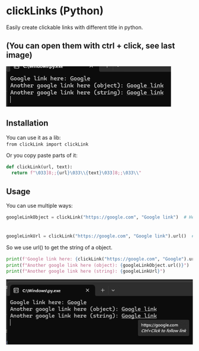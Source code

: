
# clickLinks (Python)

Easily create clickable links with different title in python.

## (You can open them with ctrl + click, see last image)

![Preview](https://raw.githubusercontent.com/NexusKiwiii/clickLinksPython/main/previews/preview.png)

## Installation

You can use it as a lib:\
`from clickLink import clickLink`

Or you copy paste parts of it:
```python
def clickLink(url, text):
  return f"\033]8;;{url}\033\\{text}\033]8;;\033\\"
```

## Usage

You can use multiple ways:

```python
googleLinkObject = clickLink("https://google.com", "Google link")  # Here we have the class object


googleLinkUrl = clickLink("https://google.com", "Google link").url()  # Here we already have the string
```
So we use url() to get the string of a object.

```python
print(f'Google link here: {clickLink("https://google.com", "Google").url()}') # Create inside of print function
print(f"Another google link here (object): {googleLinkObject.url()}")         # Create object before and extract url in print function
print(f"Another google link here (string): {googleLinkUrl}")                  # We use the string which we extracted before in the googleLinkUrl variable
```


![When hovering](https://raw.githubusercontent.com/NexusKiwiii/clickLinksPython/main/previews/onHover.png)
